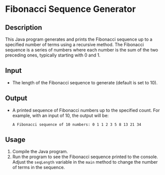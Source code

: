 # Fibonacci Sequence Generator

## Description
This Java program generates and prints the Fibonacci sequence up to a specified number of terms using a recursive method. The Fibonacci sequence is a series of numbers where each number is the sum of the two preceding ones, typically starting with 0 and 1.

## Input
- The length of the Fibonacci sequence to generate (default is set to 10).

## Output
- A printed sequence of Fibonacci numbers up to the specified count. For example, with an input of 10, the output will be:
  ```
  A Fibonacci sequence of 10 numbers: 0 1 1 2 3 5 8 13 21 34 
  ``` 

## Usage
1. Compile the Java program.
2. Run the program to see the Fibonacci sequence printed to the console. Adjust the `seqLength` variable in the `main` method to change the number of terms in the sequence.